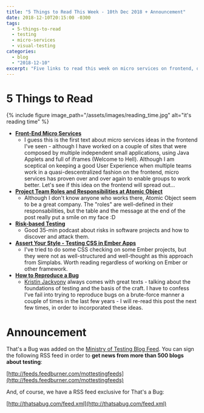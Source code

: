 ```yaml
---
title: "5 Things to Read This Week - 10th Dec 2018 + Announcement"
date: 2018-12-10T20:15:00 -0300
tags:
  - 5-things-to-read
  - testing
  - micro-services
  - visual-testing
categories:
  - blog
  - "2018-12-10"
excerpt: "Five links to read this week on micro services on frontend, development roles, basis of testing and CSS checking on Ember.js Apps"
---
```


# 5 Things to Read

{% include figure image_path="/assets/images/reading_time.jpg" alt="it's reading time" %}


- **[Front-End Micro Services](https://jobs.zalando.com/tech/blog/front-end-micro-services/index.html)**
  - I guess this is the first text about micro services ideas in the frontend I've seen - although I have worked on a couple of sites that were composed by multiple independent small applications, using Java Applets and full of iframes (Welcome to Hell). Although I am sceptical on keeping a good User Experience when multiple teams work in a quasi-descentralized fashion on the frontend, micro services has proven over and over again to enable groups to work better. Let's see if this idea on the frontend will spread out...  
- **[Project Team Roles and Responsibilities at Atomic Object](https://spin.atomicobject.com/2018/12/06/software-team-roles/)**
  - Although I don't know anyone who works there, Atomic Object seem to be a great company. The "roles" are well-defined in their responsabilities, but the table and the message at the end of the post really put a smile on my face :D
- **[Risk-based Testing](https://qablog.practitest.com/risk-based-testing/)**
  - Good 35-min podcast about risks in software projects and how to discover and attack them.
- **[Assert Your Style - Testing CSS in Ember Apps](https://simplabs.com/blog/2018/12/10/assert-your-style.html)**
  - I've tried to do some CSS checking on some Ember projects, but they were not as well-structured and well-thought as this approach from Simplabs. Worth reading regardless of working on Ember or other framework.
- **[How to Reproduce a Bug](http://thethinkingtester.blogspot.com/2018/12/how-to-reproduce-bug.html)**
  - [Kristin Jackvony](https://twitter.com/kristinjackvony) always comes with great texts - talking about the foundations of testing and the basis of the craft. I have to confess I've fail into trying to reproduce bugs on a brute-force manner a couple of times in the last few years - I will re-read this post the next few times, in order to incorporated these ideas.

# Announcement

That's a Bug was added on the [Ministry of Testing Blog Feed](https://www.ministryoftesting.com/feeds/blogs). You can sign the following RSS feed in order to **get news from more than 500 blogs about testing**:

[http://feeds.feedburner.com/mottestingfeeds](http://feeds.feedburner.com/mottestingfeeds)

And, of course, we have a RSS feed exclusive for That's a Bug:

[http://thatsabug.com/feed.xml](http://thatsabug.com/feed.xml)
